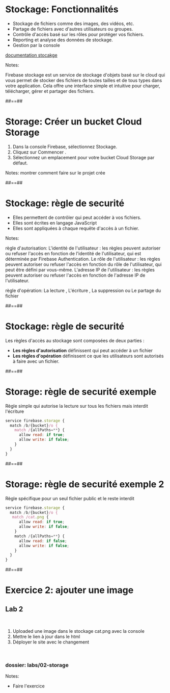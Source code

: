 # Stockage: Fonctionnalités

* Stockage de fichiers comme des images, des vidéos, etc.
* Partage de fichiers avec d'autres utilisateurs ou groupes.
* Contrôle d'accès basé sur les rôles pour protéger vos fichiers.
* Reporting et analyse des données de stockage.
* Gestion par la console
<!-- .element: class="list-fragment" -->

[documentation stocakge](https://firebase.google.com/docs/storage?hl=en)
<!-- .element: class="credits" -->

Notes:

Firebase stockage est un service de stockage d'objets basé sur le cloud qui vous permet de stocker des fichiers de toutes tailles et de tous types dans votre application.
Cela offre une interface simple et intuitive pour charger, télécharger, gérer et partager des fichiers.

##==##

# Storage: Créer un bucket Cloud Storage

1. Dans la console Firebase, sélectionnez Stockage.
2. Cliquez sur Commencer .
3. Sélectionnez un emplacement pour votre bucket Cloud Storage par défaut.
<!-- .element: class="list-fragment" -->

Notes:
montrer comment faire sur le projet crée

##==##

# Stockage: règle de securité

* Elles permettent de contrôler qui peut accéder à vos fichiers.
* Elles sont écrites en langage JavaScript 
* Elles sont appliquées à chaque requête d'accès à un fichier.
<!-- .element: class="list-fragment" -->

Notes:

règle d'autorisation:
L'identité de l'utilisateur : les règles peuvent autoriser ou refuser l'accès en fonction de l'identité de l'utilisateur, qui est déterminée par Firebase Authentication.
Le rôle de l'utilisateur : les règles peuvent autoriser ou refuser l'accès en fonction du rôle de l'utilisateur, qui peut être défini par vous-même.
L'adresse IP de l'utilisateur : les règles peuvent autoriser ou refuser l'accès en fonction de l'adresse IP de l'utilisateur.

règle d'opération: La lecture , L'écriture , La suppression ou Le partage du fichier

##==##

# Stockage: règle de securité

Les règles d'accès au stockage sont composées de deux parties :

* **Les règles d'autorisation** définissent qui peut accéder à un fichier
* **Les règles d'opération** définissent ce que les utilisateurs sont autorisés à faire avec un fichier.
<!-- .element: class="list-fragment" -->

##==##

<!-- .slide: class="with-code consolas" -->

# Storage: règle de securité exemple

Règle simple qui autorise la lecture sur tous les fichiers mais interdit l'écriture

```js
service firebase.storage {
  match /b/{bucket}/o {
    match /{allPaths=**} {
      allow read: if true;
      allow write: if false;
    }
  }
}
```
<!-- .element: class="big-code" -->

##==##

<!-- .slide: class="with-code consolas" -->

# Storage: règle de securité exemple 2

Règle spécifique pour un seul fichier public et le reste interdit

```js
service firebase.storage {
  match /b/{bucket}/o {
   match /cat.png {
      allow read: if true;
      allow write: if false;
    }
    match /{allPaths=**} {
      allow read: if false;
      allow write: if false;
    }
  }
}
```

##==##

<!-- .slide: class="exercice" -->

# Exercice 2: ajouter une image

## Lab 2

<br>

1. Uploaded une image dans le stockage cat.png avec la console
2. Mettre le lien à jour dans le html
3. Déployer le site avec le changement

<br>

### dossier: labs/02-storage

Notes:

- Faire l'exercice
